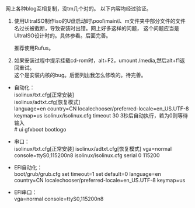 网上各种blog互相复制，没tm几个对的。
以下内容均经过验证。

 1. 使用UltraISO制作iso的U盘启动时\pool\main\l、m文件夹中部分文件的文件名过长被截断，导致安装时出错。网上好多这样的问题， 这个问题应当是UltraISO设计时的。具体参看。后面完善。
  
      推荐使用Rufus。
  
 2. 如果安装过程中提示挂载cd-rom时，alt+F2，umount /media,然后alt+f1返回重试。  
 这个是安装内核的bug。后面列出我怎么修改的。待完善。


- 自动化：  
isolinux/txt.cfg[正常安装]  
isolinux/adtxt.cfg[恢复模式]  
language=en country=CN localechooser/preferred-locale=en_US.UTF-8 keymap=us isolinux/isolinux.cfg
timeout 30 3秒后自动执行，若为0则等待输入  
\# ui gfxboot bootlogo

- 串口：  
isolinux/txt.cfg[正常安装] isolinux/adtxt.cfg[恢复模式] vga=normal console=ttyS0,115200n8 isolinux/isolinux.cfg serial 0 115200

- EFI自动化：  
boot/grub/grub.cfg set timeout=1 set default=0 language=en country=CN localechooser/preferred-locale=en_US.UTF-8 keymap=us 
- EFI串口：   
vga=normal console=ttyS0,115200n8
